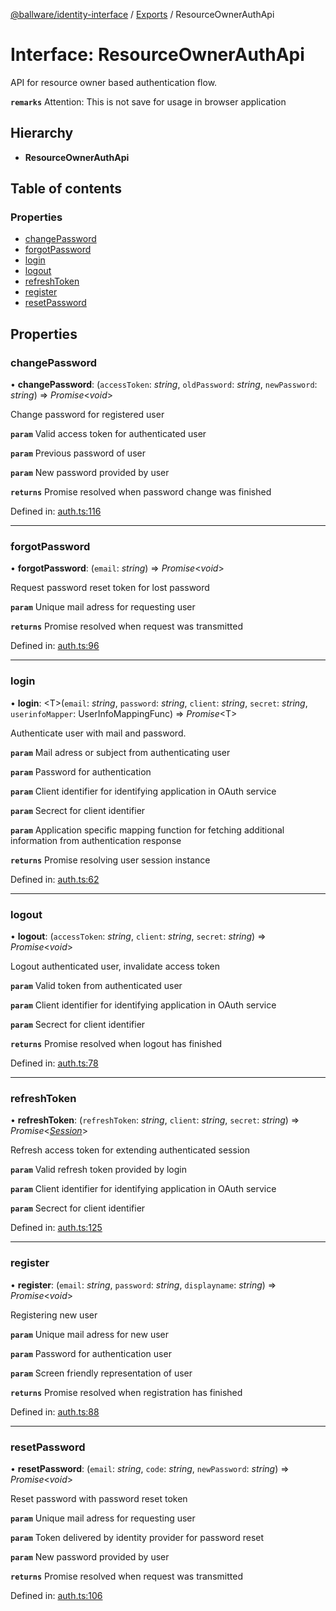 [@ballware/identity-interface](../README.md) / [Exports](../modules.md) / ResourceOwnerAuthApi

# Interface: ResourceOwnerAuthApi

API for resource owner based authentication flow.

**`remarks`** 
Attention: This is not save for usage in browser application

## Hierarchy

* **ResourceOwnerAuthApi**

## Table of contents

### Properties

- [changePassword](resourceownerauthapi.md#changepassword)
- [forgotPassword](resourceownerauthapi.md#forgotpassword)
- [login](resourceownerauthapi.md#login)
- [logout](resourceownerauthapi.md#logout)
- [refreshToken](resourceownerauthapi.md#refreshtoken)
- [register](resourceownerauthapi.md#register)
- [resetPassword](resourceownerauthapi.md#resetpassword)

## Properties

### changePassword

• **changePassword**: (`accessToken`: *string*, `oldPassword`: *string*, `newPassword`: *string*) => *Promise*<*void*\>

Change password for registered user

**`param`** Valid access token for authenticated user

**`param`** Previous password of user

**`param`** New password provided by user

**`returns`** Promise resolved when password change was finished

Defined in: [auth.ts:116](https://github.com/frankball/ballware-identity-interface/blob/6e35751/src/auth.ts#L116)

___

### forgotPassword

• **forgotPassword**: (`email`: *string*) => *Promise*<*void*\>

Request password reset token for lost password

**`param`** Unique mail adress for requesting user

**`returns`** Promise resolved when request was transmitted

Defined in: [auth.ts:96](https://github.com/frankball/ballware-identity-interface/blob/6e35751/src/auth.ts#L96)

___

### login

• **login**: <T\>(`email`: *string*, `password`: *string*, `client`: *string*, `secret`: *string*, `userinfoMapper`: UserInfoMappingFunc) => *Promise*<T\>

Authenticate user with mail and password.

**`param`** Mail adress or subject from authenticating user

**`param`** Password for authentication

**`param`** Client identifier for identifying application in OAuth service

**`param`** Secrect for client identifier

**`param`** Application specific mapping function for fetching additional information from authentication response

**`returns`** Promise resolving user session instance

Defined in: [auth.ts:62](https://github.com/frankball/ballware-identity-interface/blob/6e35751/src/auth.ts#L62)

___

### logout

• **logout**: (`accessToken`: *string*, `client`: *string*, `secret`: *string*) => *Promise*<*void*\>

Logout authenticated user, invalidate access token

**`param`** Valid token from authenticated user

**`param`** Client identifier for identifying application in OAuth service

**`param`** Secrect for client identifier

**`returns`** Promise resolved when logout has finished

Defined in: [auth.ts:78](https://github.com/frankball/ballware-identity-interface/blob/6e35751/src/auth.ts#L78)

___

### refreshToken

• **refreshToken**: (`refreshToken`: *string*, `client`: *string*, `secret`: *string*) => *Promise*<[*Session*](session.md)\>

Refresh access token for extending authenticated session

**`param`** Valid refresh token provided by login

**`param`** Client identifier for identifying application in OAuth service

**`param`** Secrect for client identifier

Defined in: [auth.ts:125](https://github.com/frankball/ballware-identity-interface/blob/6e35751/src/auth.ts#L125)

___

### register

• **register**: (`email`: *string*, `password`: *string*, `displayname`: *string*) => *Promise*<*void*\>

Registering new user

**`param`** Unique mail adress for new user

**`param`** Password for authentication user

**`param`** Screen friendly representation of user

**`returns`** Promise resolved when registration has finished

Defined in: [auth.ts:88](https://github.com/frankball/ballware-identity-interface/blob/6e35751/src/auth.ts#L88)

___

### resetPassword

• **resetPassword**: (`email`: *string*, `code`: *string*, `newPassword`: *string*) => *Promise*<*void*\>

Reset password with password reset token

**`param`** Unique mail adress for requesting user

**`param`** Token delivered by identity provider for password reset

**`param`** New password provided by user

**`returns`** Promise resolved when request was transmitted

Defined in: [auth.ts:106](https://github.com/frankball/ballware-identity-interface/blob/6e35751/src/auth.ts#L106)
